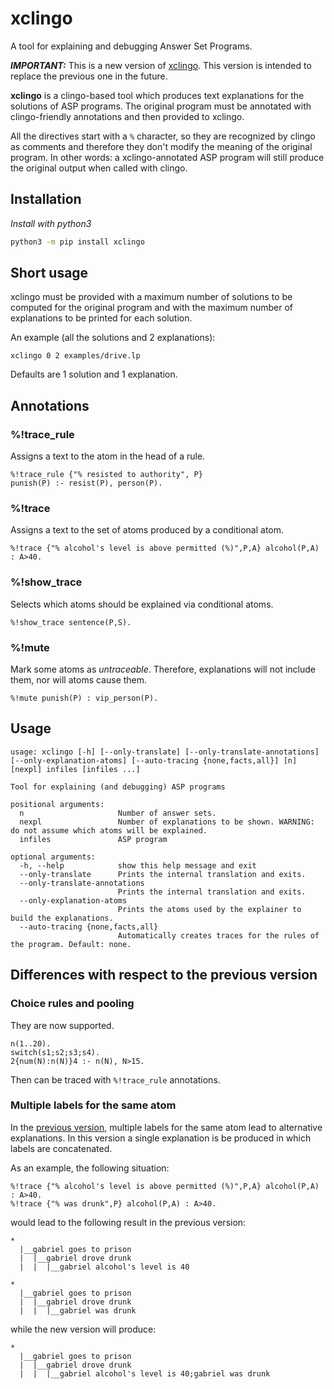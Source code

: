 # xclingo

A tool for explaining and debugging Answer Set Programs.

***IMPORTANT:*** This is a new version of [xclingo](https://github.com/bramucas/xclingo). This version is intended to replace the previous one in the future.

**xclingo** is a clingo-based tool which produces text explanations for the solutions of ASP programs. The original program must be annotated with clingo-friendly annotations and then provided to xclingo. 

All the directives start with a ```%``` character, so they are recognized by clingo as comments and therefore they don't modify the meaning of the original program. In other words: a xclingo-annotated ASP program will still produce the original output when called with clingo. 

## Installation
*Install with python3*

```bash
python3 -m pip install xclingo
```

## Short usage
xclingo must be provided with a maximum number of solutions to be computed for the original program and with the maximum number of explanations to be printed for each solution.

An example (all the solutions and 2 explanations):
```
xclingo 0 2 examples/drive.lp
```

Defaults are 1 solution and 1 explanation.

## Annotations

### %!trace_rule
Assigns a text to the atom in the head of a rule.
```
%!trace_rule {"% resisted to authority", P}
punish(P) :- resist(P), person(P).
```

### %!trace
Assigns a text to the set of atoms produced by a conditional atom.
```
%!trace {"% alcohol's level is above permitted (%)",P,A} alcohol(P,A) : A>40.
```

### %!show_trace
Selects which atoms should be explained via conditional atoms.
```
%!show_trace sentence(P,S).
```

### %!mute
Mark some atoms as *untraceable*. Therefore, explanations will not include them, nor will atoms cause them.
```
%!mute punish(P) : vip_person(P).
```

## Usage

```
usage: xclingo [-h] [--only-translate] [--only-translate-annotations] [--only-explanation-atoms] [--auto-tracing {none,facts,all}] [n] [nexpl] infiles [infiles ...]

Tool for explaining (and debugging) ASP programs

positional arguments:
  n                     Number of answer sets.
  nexpl                 Number of explanations to be shown. WARNING: do not assume which atoms will be explained.
  infiles               ASP program

optional arguments:
  -h, --help            show this help message and exit
  --only-translate      Prints the internal translation and exits.
  --only-translate-annotations
                        Prints the internal translation and exits.
  --only-explanation-atoms
                        Prints the atoms used by the explainer to build the explanations.
  --auto-tracing {none,facts,all}
                        Automatically creates traces for the rules of the program. Default: none.
```

## Differences with respect to the previous version

### Choice rules and pooling
They are now supported.
```
n(1..20).
switch(s1;s2;s3;s4).
2{num(N):n(N)}4 :- n(N), N>15.
```
Then can be traced with ```%!trace_rule``` annotations.

### Multiple labels for the same atom

In the [previous version](https://github.com/bramucas/xclingo), multiple labels for the same atom lead to alternative explanations. In this version a single explanation is be produced in which labels are concatenated.

As an example, the following situation:
```
%!trace {"% alcohol's level is above permitted (%)",P,A} alcohol(P,A) : A>40.
%!trace {"% was drunk",P} alcohol(P,A) : A>40.
```

would lead to the following result in the previous version:
```
*
  |__gabriel goes to prison
  |  |__gabriel drove drunk
  |  |  |__gabriel alcohol's level is 40

*
  |__gabriel goes to prison
  |  |__gabriel drove drunk
  |  |  |__gabriel was drunk
```

while the new version will produce:

```
*
  |__gabriel goes to prison
  |  |__gabriel drove drunk
  |  |  |__gabriel alcohol's level is 40;gabriel was drunk
```

###



